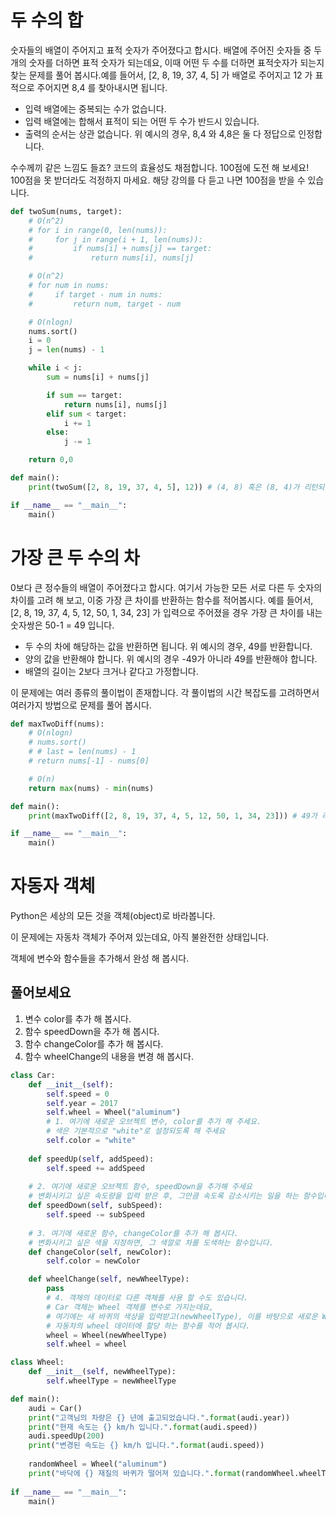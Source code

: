 # 두 수의 합

숫자들의 배열이 주어지고 표적 숫자가 주어졌다고 합시다. 배열에 주어진 숫자들 중 두 개의 숫자를 더하면 표적 숫자가 되는데요, 이때 어떤 두 수를 더하면 표적숫자가 되는지 찾는 문제를 풀어 봅시다.예를 들어서, [2, 8, 19, 37, 4, 5] 가 배열로 주어지고 12 가 표적으로 주어지면 8,4 를 찾아내시면 됩니다.

- 입력 배열에는 중복되는 수가 없습니다.
- 입력 배열에는 합해서 표적이 되는 어떤 두 수가 반드시 있습니다.
- 출력의 순서는 상관 없습니다. 위 예시의 경우, 8,4 와 4,8은 둘 다 정답으로 인정합니다.

수수께끼 같은 느낌도 들죠? 코드의 효율성도 채점합니다. 100점에 도전 해 보세요!
100점을 못 받더라도 걱정하지 마세요. 해당 강의를 다 듣고 나면 100점을 받을 수 있습니다.

```python
def twoSum(nums, target):
    # O(n^2)
    # for i in range(0, len(nums)):
    #     for j in range(i + 1, len(nums)):
    #         if nums[i] + nums[j] == target:
    #             return nums[i], nums[j]

    # O(n^2)
    # for num in nums:
    #     if target - num in nums:
    #         return num, target - num

    # O(nlogn)
    nums.sort()
    i = 0
    j = len(nums) - 1

    while i < j:
        sum = nums[i] + nums[j]

        if sum == target:
            return nums[i], nums[j]
        elif sum < target:
            i += 1
        else:
            j -= 1

    return 0,0

def main():
    print(twoSum([2, 8, 19, 37, 4, 5], 12)) # (4, 8) 혹은 (8, 4)가 리턴되어야 합니다.

if __name__ == "__main__":
    main()
```

# 가장 큰 두 수의 차

0보다 큰 정수들의 배열이 주어졌다고 합시다. 여기서 가능한 모든 서로 다른 두 숫자의 차이를 고려 해 보고, 이중 가장 큰 차이를 반환하는 함수를 적어봅시다. 예를 들어서, [2, 8, 19, 37, 4, 5, 12, 50, 1, 34, 23] 가 입력으로 주어졌을 경우 가장 큰 차이를 내는 숫자쌍은 50-1 = 49 입니다.

- 두 수의 차에 해당하는 값을 반환하면 됩니다. 위 예시의 경우, 49를 반환합니다.
- 양의 값을 반환해야 합니다. 위 예시의 경우 -49가 아니라 49를 반환해야 합니다.
- 배열의 길이는 2보다 크거나 같다고 가정합니다.

이 문제에는 여러 종류의 풀이법이 존재합니다. 각 풀이법의 시간 복잡도를 고려하면서 여러가지 방법으로 문제를 풀어 봅시다.

```python
def maxTwoDiff(nums):
    # O(nlogn)
    # nums.sort()
    # # last = len(nums) - 1
    # return nums[-1] - nums[0]

    # O(n)
    return max(nums) - min(nums)

def main():
    print(maxTwoDiff([2, 8, 19, 37, 4, 5, 12, 50, 1, 34, 23])) # 49가 리턴되어야 합니다.

if __name__ == "__main__":
    main()
```



# 자동자 객체

Python은 세상의 모든 것을 객체(object)로 바라봅니다.

이 문제에는 자동차 객체가 주어져 있는데요, 아직 불완전한 상태입니다.

객체에 변수와 함수들을 추가해서 완성 해 봅시다.

## 풀어보세요

1. 변수 color를 추가 해 봅시다.
2. 함수 speedDown을 추가 해 봅시다.
3. 함수 changeColor를 추가 해 봅시다.
4. 함수 wheelChange의 내용을 변경 해 봅시다.

```python
class Car:
    def __init__(self):
        self.speed = 0
        self.year = 2017
        self.wheel = Wheel("aluminum")
        # 1. 여기에 새로운 오브젝트 변수, color를 추가 해 주세요.
        # 색은 기본적으로 "white"로 설정되도록 해 주세요
        self.color = "white"
        
    def speedUp(self, addSpeed):
        self.speed += addSpeed
        
    # 2. 여기에 새로운 오브젝트 함수, speedDown을 추가해 주세요
    # 변화시키고 싶은 속도량을 입력 받은 후, 그만큼 속도록 감소시키는 일을 하는 함수입니다.
    def speedDown(self, subSpeed):
        self.speed -= subSpeed
    
    # 3. 여기에 새로운 함수, changeColor를 추가 해 봅시다.
    # 변화시키고 싶은 색을 지정하면, 그 색깔로 차를 도색하는 함수입니다.    
    def changeColor(self, newColor):
        self.color = newColor

    def wheelChange(self, newWheelType):
        pass
        # 4. 객체의 데이터로 다른 객체를 사용 할 수도 있습니다. 
        # Car 객체는 Wheel 객체를 변수로 가지는데요, 
        # 여기에는 새 바퀴의 색상을 입력받고(newWheelType), 이를 바탕으로 새로운 Wheel 객체를 만들어서
        # 자동차의 wheel 데이터에 할당 하는 함수를 적어 봅시다.
        wheel = Wheel(newWheelType)
        self.wheel = wheel

class Wheel:
    def __init__(self, newWheelType):
        self.wheelType = newWheelType

def main():
    audi = Car()
    print("고객님의 차량은 {} 년에 출고되었습니다.".format(audi.year))
    print("현재 속도는 {} km/h 입니다.".format(audi.speed))
    audi.speedUp(200)
    print("변경된 속도는 {} km/h 입니다.".format(audi.speed))
    
    randomWheel = Wheel("aluminum")
    print("바닥에 {} 재질의 바퀴가 떨어져 있습니다.".format(randomWheel.wheelType))
    
if __name__ == "__main__":
    main()

```
